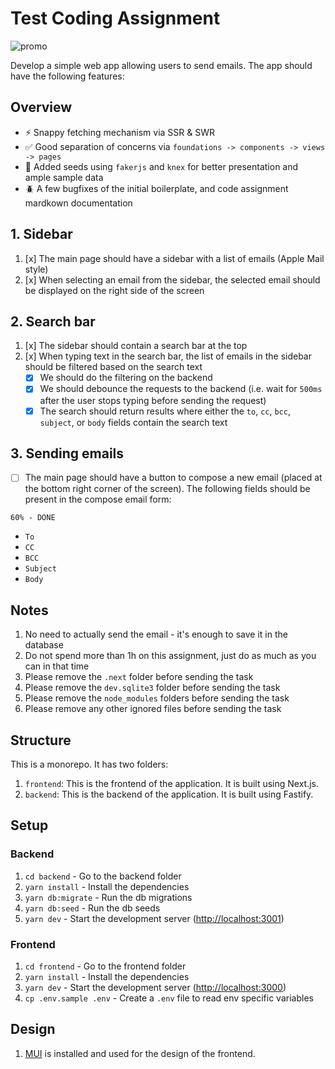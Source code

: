 # Test Coding Assignment

![promo](https://github.com/user-attachments/assets/56defa35-733b-482e-8010-eef327251bc2)

Develop a simple web app allowing users to send emails. The app should have the following features:  

## Overview

- ⚡ Snappy fetching mechanism via SSR & SWR
- ✅ Good separation of concerns via `foundations -> components -> views -> pages`
- 🌼 Added seeds using `fakerjs` and `knex` for better presentation and ample sample data
- 🪲 A few bugfixes of the initial boilerplate, and code assignment mardkown documentation

## 1. Sidebar

1. [x] The main page should have a sidebar with a list of emails (Apple Mail style)
2. [x] When selecting an email from the sidebar, the selected email should be displayed on the right side of the screen

## 2. Search bar

1. [x] The sidebar should contain a search bar at the top
2. [x] When typing text in the search bar, the list of emails in the sidebar should be filtered based on the search text
   * [x] We should do the filtering on the backend
   * [x] We should debounce the requests to the backend (i.e. wait for `500ms` after the user stops typing before sending the request)
   * [x] The search should return results where either the `to`, `cc`, `bcc`, `subject`, or `body` fields contain the search text

## 3. Sending emails

- [ ] The main page should have a button to compose a new email (placed at the bottom right corner of the screen). The following fields should be present in the compose email form:

`60% - DONE`

* `To`
* `CC`
* `BCC`
* `Subject`
* `Body`

## Notes

1. No need to actually send the email - it's enough to save it in the database
2. Do not spend more than 1h on this assignment, just do as much as you can in that time
3. Please remove the `.next` folder before sending the task
4. Please remove the `dev.sqlite3` folder before sending the task
5. Please remove the `node_modules` folders before sending the task
6. Please remove any other ignored files before sending the task

## Structure

This is a monorepo. It has two folders:  

1. `frontend`: This is the frontend of the application. It is built using Next.js.  
2. `backend`: This is the backend of the application. It is built using Fastify.

## Setup

### Backend

1. `cd backend` - Go to the backend folder
2. `yarn install` - Install the dependencies
3. `yarn db:migrate` - Run the db migrations
4. `yarn db:seed` - Run the db seeds
5. `yarn dev` - Start the development server (<http://localhost:3001>)

### Frontend

1. `cd frontend` - Go to the frontend folder
2. `yarn install` - Install the dependencies
3. `yarn dev` - Start the development server (<http://localhost:3000>)
4. `cp .env.sample .env` - Create a `.env` file to read env specific variables

## Design

1. [MUI](https://mui.com/) is installed and used for the design of the frontend.
